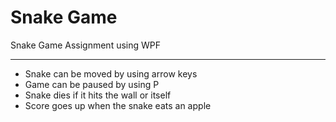 # Snake Game
<p>Snake Game Assignment using WPF</p>
<hr>
<ul> 
<li>Snake can be moved by using arrow keys</li>
<li>Game can be paused by using P</li>
<li>Snake dies if it hits the wall or itself</li>
<li>Score goes up when the snake eats an apple</li>
</ul>
